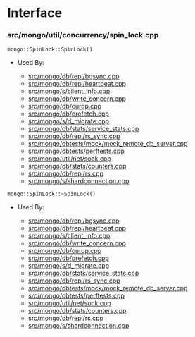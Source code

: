 
# Interface

### src/mongo/util/concurrency/spin\_lock.cpp

<div></div>

    mongo::SpinLock::SpinLock()

- Used By:

    - [src/mongo/db/repl/bgsync.cpp](../../../replication)
    - [src/mongo/db/repl/heartbeat.cpp](../../../replication)
    - [src/mongo/s/client\_info.cpp](../../../client\_and\_operation\_tracking)
    - [src/mongo/db/write\_concern.cpp](../../../replication)
    - [src/mongo/db/curop.cpp](../../../client\_and\_operation\_tracking)
    - [src/mongo/db/prefetch.cpp](../../../page\_fault\_utilities)
    - [src/mongo/s/d\_migrate.cpp](../../../sharding)
    - [src/mongo/db/stats/service\_stats.cpp](../../../dead\_code)
    - [src/mongo/db/repl/rs\_sync.cpp](../../../replication)
    - [src/mongo/dbtests/mock/mock\_remote\_db\_server.cpp](../../../unit\_tests)
    - [src/mongo/dbtests/perftests.cpp](../../../unit\_tests)
    - [src/mongo/util/net/sock.cpp](../../../network)
    - [src/mongo/db/stats/counters.cpp](../../../utilities)
    - [src/mongo/db/repl/rs.cpp](../../../replication)
    - [src/mongo/s/shardconnection.cpp](../../../sharding)

<div></div>

    mongo::SpinLock::~SpinLock()

- Used By:

    - [src/mongo/db/repl/bgsync.cpp](../../../replication)
    - [src/mongo/db/repl/heartbeat.cpp](../../../replication)
    - [src/mongo/s/client\_info.cpp](../../../client\_and\_operation\_tracking)
    - [src/mongo/db/write\_concern.cpp](../../../replication)
    - [src/mongo/db/curop.cpp](../../../client\_and\_operation\_tracking)
    - [src/mongo/db/prefetch.cpp](../../../page\_fault\_utilities)
    - [src/mongo/s/d\_migrate.cpp](../../../sharding)
    - [src/mongo/db/stats/service\_stats.cpp](../../../dead\_code)
    - [src/mongo/db/repl/rs\_sync.cpp](../../../replication)
    - [src/mongo/dbtests/mock/mock\_remote\_db\_server.cpp](../../../unit\_tests)
    - [src/mongo/dbtests/perftests.cpp](../../../unit\_tests)
    - [src/mongo/util/net/sock.cpp](../../../network)
    - [src/mongo/db/stats/counters.cpp](../../../utilities)
    - [src/mongo/db/repl/rs.cpp](../../../replication)
    - [src/mongo/s/shardconnection.cpp](../../../sharding)
